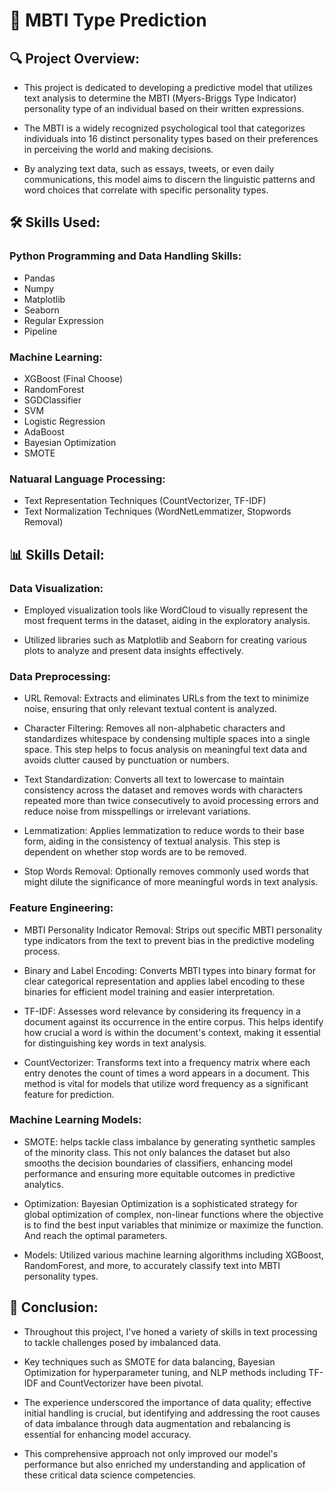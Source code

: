 # 🧠 MBTI Type Prediction 

## 🔍 Project Overview:
* This project is dedicated to developing a predictive model that utilizes text analysis to determine the MBTI (Myers-Briggs Type Indicator) personality type of an individual based on their written expressions.
  
* The MBTI is a widely recognized psychological tool that categorizes individuals into 16 distinct personality types based on their preferences in perceiving the world and making decisions.
  
* By analyzing text data, such as essays, tweets, or even daily communications, this model aims to discern the linguistic patterns and word choices that correlate with specific personality types.

## 🛠️ Skills Used:
### Python Programming and Data Handling Skills:
* Pandas
* Numpy
* Matplotlib
* Seaborn
* Regular Expression
* Pipeline
### Machine Learning:
* XGBoost (Final Choose)
* RandomForest
* SGDClassifier
* SVM
* Logistic Regression
* AdaBoost
* Bayesian Optimization
* SMOTE
### Natuaral Language Processing:
* Text Representation Techniques (CountVectorizer, TF-IDF)
* Text Normalization Techniques (WordNetLemmatizer, Stopwords Removal)
  
## 📊 Skills Detail:
### Data Visualization:
* Employed visualization tools like WordCloud to visually represent the most frequent terms in the dataset, aiding in the exploratory analysis.
  
* Utilized libraries such as Matplotlib and Seaborn for creating various plots to analyze and present data insights effectively.
### Data Preprocessing:
* URL Removal: Extracts and eliminates URLs from the text to minimize noise, ensuring that only relevant textual content is analyzed.
  
* Character Filtering: Removes all non-alphabetic characters and standardizes whitespace by condensing multiple spaces into a single space. This step helps to focus analysis on meaningful text data and avoids clutter caused by punctuation or numbers.
  
* Text Standardization: Converts all text to lowercase to maintain consistency across the dataset and removes words with characters repeated more than twice consecutively to avoid processing errors and reduce noise from misspellings or irrelevant variations.
  
* Lemmatization: Applies lemmatization to reduce words to their base form, aiding in the consistency of textual analysis. This step is dependent on whether stop words are to be removed.
  
* Stop Words Removal: Optionally removes commonly used words that might dilute the significance of more meaningful words in text analysis.
  
### Feature Engineering:
* MBTI Personality Indicator Removal: Strips out specific MBTI personality type indicators from the text to prevent bias in the predictive modeling process.
  
* Binary and Label Encoding: Converts MBTI types into binary format for clear categorical representation and applies label encoding to these binaries for efficient model training and easier interpretation.

* TF-IDF: Assesses word relevance by considering its frequency in a document against its occurrence in the entire corpus. This helps identify how crucial a word is within the document's context, making it essential for distinguishing key words in text analysis.

* CountVectorizer: Transforms text into a frequency matrix where each entry denotes the count of times a word appears in a document. This method is vital for models that utilize word frequency as a significant feature for prediction.

### Machine Learning Models:
* SMOTE: helps tackle class imbalance by generating synthetic samples of the minority class. This not only balances the dataset but also smooths the decision boundaries of classifiers, enhancing model performance and ensuring more equitable outcomes in predictive analytics.

* Optimization: Bayesian Optimization is a sophisticated strategy for global optimization of complex, non-linear functions where the objective is to find the best input variables that minimize or maximize the function. And reach the optimal parameters.

* Models: Utilized various machine learning algorithms including XGBoost, RandomForest, and more, to accurately classify text into MBTI personality types. 

## 🎯 Conclusion:
* Throughout this project, I've honed a variety of skills in text processing to tackle challenges posed by imbalanced data. 

* Key techniques such as SMOTE for data balancing, Bayesian Optimization for hyperparameter tuning, and NLP methods including TF-IDF and CountVectorizer have been pivotal. 

* The experience underscored the importance of data quality; effective initial handling is crucial, but identifying and addressing the root causes of data imbalance through data augmentation and rebalancing is essential for enhancing model accuracy. 

* This comprehensive approach not only improved our model's performance but also enriched my understanding and application of these critical data science competencies.





